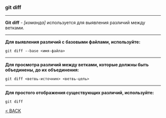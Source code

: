 ### git diff
---

**Git diff** - *[команда]* используется для выявления различий между ветками.

---
**Для выявления различий с базовыми файлами, используйте:**
```bash=
git diff --base <имя-файла>
```
---
**Для просмотра различий между ветками, которые должны быть объединены, до их объединения:**
```bash=
git diff <ветвь-источник> <ветвь-цель>
```
---
**Для простого отображения существующих различий, используйте:**
```bash=
git diff
```

[< BACK](./readme.md)